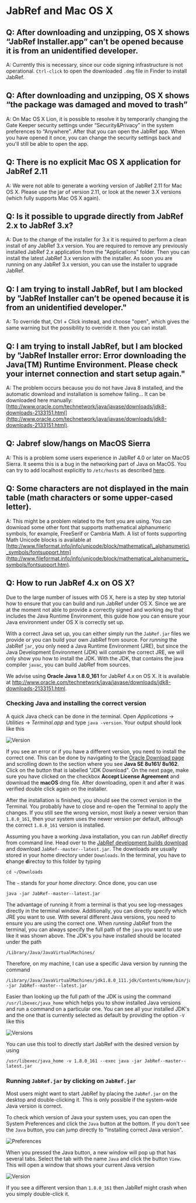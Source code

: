 # JabRef and Mac OS X

## Q: After downloading and unzipping, OS X shows “JabRef Installer.app” can’t be opened because it is from an unidentified developer.

A: Currently this is necessary, since our code signing infrastructure is not operational. `Ctrl-click` to open the downloaded `.dmg` file in Finder to install JabRef.

## Q: After downloading and unzipping, OS X shows “the package was damaged and moved to trash”

A: On Mac OS X Lion, it is possible to resolve it by temporarily changing the Gate Keeper security settings under “Security&Privacy” in the system preferences to “Anywhere”. After that you can open the JabRef app. When you have opened it once, you can change the security settings back and you'll still be able to open the app.

## Q: There is no explicit Mac OS X application for JabRef 2.11

A: We were not able to generate a working version of JabRef 2.11 for Mac OS X. Please use the jar of version 2.11, or look at the newer 3.X versions \(which fully supports Mac OS X again\).

## Q: Is it possible to upgrade directly from JabRef 2.x to JabRef 3.x?

A: Due to the change of the installer for 3.x it is required to perform a clean install of any JabRef 3.x version. You are required to remove any previously installed JabRef 2.x application from the "Applications" folder. Then you can install the latest JabRef 3.x version with the installer. As soon you are running on any JabRef 3.x version, you can use the installer to upgrade JabRef.

## Q: I am trying to install JabRef, but I am blocked by "JabRef Installer can’t be opened because it is from an unidentified developer."

A: To override that, Ctrl + Click instead, and choose "open", which gives the same warning but the possibility to override it. then you can install.

## Q: I am trying to install JabRef, but I am blocked by  "JabRef Installer error: Error downloading the Java\(TM\) Runtime Environment. Please check your internet connection and start setup again."

A: The problem occurs because you do not have Java 8 installed, and the automatic download and installation is somehow failing... It can be downloaded here manually: [http://www.oracle.com/technetwork/java/javase/downloads/jdk8-downloads-2133151.html](http://www.oracle.com/technetwork/java/javase/downloads/jdk8-downloads-2133151.html).

## Q: Jabref slow/hangs on MacOS Sierra

A: This is a problem some users experience in JabRef 4.0 or later on MacOS Sierra. It seems this is a bug in the networking part of Java on MacOS. You can try to add localhost explicitly to `/etc/hosts` as described [here](https://dzone.com/articles/macos-sierra-problems-with-javanetinetaddress-getl).

## Q: Some characters are not displayed in the main table \(math characters or some upper-cased letter\).

A: This might be a problem related to the font you are using. You can download some other font that supports mathematical alphanumeric symbols, for example, FreeSerif or Cambria Math. A list of fonts supporting Math Unicode blocks is available at [http://www.fileformat.info/info/unicode/block/mathematical\_alphanumeric\_symbols/fontsupport.htm](http://www.fileformat.info/info/unicode/block/mathematical_alphanumeric_symbols/fontsupport.htm).

## Q: How to run JabRef 4.x on OS X?

Due to the large number of issues with OS X, here is a step by step tutorial how to ensure that you can build and run JabRef under OS X. Since we are at the moment not able to provide a correctly signed and working `dmg` that includes the Java Runtime Environment, this guide how you can ensure your Java environment under OS X is correctly set up.

With a correct Java set up, you can either simply run the `JabRef.jar` files we provide or you can build your own JabRef from source. For *running* the JabRef `jar`, you only need a Java Runtime Environment (JRE), but since the Java Development Environment (JDK) will contain the correct JRE, we will only show you how to install the JDK. With the JDK, that contains the java compiler `javac`, you can build JabRef from sources.

We advise using **Oracle Java 1.8.0_161** for JabRef 4.x on OS X.
It is available at <http://www.oracle.com/technetwork/java/javase/downloads/jdk8-downloads-2133151.html>.

### Checking Java and installing the correct version

A quick Java check can be done in the terminal. Open *Applications* -> *Utilities* -> *Terminal.app* and type `java -version`. Your output should look like this

![Version](https://i.imgur.com/nS63JPE.png)

If you see an error or if you have a different version, you need to install the correct one. This can be done by navigating to the [Oracle Download page](http://www.oracle.com/technetwork/java/javase/downloads/index.html) and scrolling down to the section where you see **Java SE 8u161/ 8u162**. Click on the button that is labelled "JDK Download".
On the next page, make sure you have clicked on the checkbox **Accept License Agreement** and download the **macOS** dmg file. After downloading, open it and after it was verified double click again on the installer.

After the installation is finished, you should see the correct version in the Terminal. You probably have to close and re-open the Terminal to apply the changes. If you still see the wrong version, most likely a newer version than `1.8.0_161`, then your system uses the newer version per default, although the correct `1.8.0_161` version is installed.

Assuming you have a working Java installation, you can run JabRef directly from command line.
Head over to the [JabRef development builds download](https://builds.jabref.org/master/) and download `JabRef--master--latest.jar`. The downloads are usually stored in your home directory under `Downloads`. In the terminal, you have to **c**hange **d**irectoy to this folder by typing

```
cd ~/Downloads
```

The `~` stands for *your home directory*. Once done, you can use

```
java -jar JabRef--master--latest.jar
```

The advantage of running it from a terminal is that you see log-messages directly in the terminal window.
Additionally, you can directly specify which JRE you want to use.
With several different Java versions, you need to ensure you are using the correct one. When *running* JabRef from the terminal, you can always specify the full path of the `java` you want to use like it was shown above. The JDK's you have installed should be located under the path

```
/Library/Java/JavaVirtualMachines/
```

Therefore, on my machine, I can use a specific Java version by running the command

```
/Library/Java/JavaVirtualMachines/jdk1.8.0_111.jdk/Contents/Home/bin/java -jar JabRef--master--latest.jar
```

Easier than looking up the full path of the JDK is using the command `/usr/libexec/java_home` which helps you to show installed Java versions and run a command on a particular one. You can see all your installed JDK's and the one that is currently selected as default by providing the option `-V` like this

![Versions](https://i.imgur.com/gs2oNz7.png)

You can use this tool to directly start JabRef with the desired version by using

```
/usr/libexec/java_home -v 1.8.0_161 --exec java -jar JabRef--master--latest.jar
```

### Running `JabRef.jar` by clicking on `JabRef.jar`

Most users might want to start JabRef by placing the `JabRef.jar` on the desktop and double-clicking it. This is only possible if the system-wide Java version is correct.

To check which version of Java your system uses, you can open the System Preferences and click the `Java` button at the bottom. If you don't see the `Java` button, you can jump directly to "Installing correct Java version".

![Preferences](https://i.imgur.com/5QG1yw4.png)

When you pressed the Java button, a new window will pop up that has several tabs. Select the tab with the name `Java` and click the button `View`. This will open a window that shows your current Java version

![Version](https://i.imgur.com/gLovweQ.png)

If you see a different version than `1.8.0_161` then JabRef might crash when you simply double-click it.

